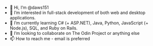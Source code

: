 - 👋 Hi, I’m @daws151
- 👀 I’m interested in full-stack development of both web and desktop applications.
- 🌱 I’m currently learning C# (+ ASP.NET), Java, Python, JavaScript (+ Node.js), SQL, and Ruby on Rails.
- 💞️ I’m looking to collaborate on The Odin Project or anything else
- 📫 How to reach me - email is preferred

<!---
daws151/daws151 is a ✨ special ✨ repository because its `README.md` (this file) appears on your GitHub profile.
You can click the Preview link to take a look at your changes.
--->

